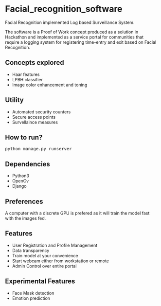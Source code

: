 # Facial_recognition_software
Facial Recognition implemented Log based Surveillance System.

The software is a Proof of Work concept produced as a solution in Hackathon and implemented as a service portal for communities that require a logging system for registering time-entry and exit based on Facial Recognition. 

<h2>Concepts explored</h2>
<ul><li>Haar features</li><li>LPBH classifier</li><li>Image color enhancement and toning</li></ul>

<h2>Utility</h2>
<ul><li>Automated security counters</li><li>Secure access points</li><li>Survellaince measures</li></ul>

<h2>How to run?</h2>
<pre>python manage.py runserver</pre>

<h2>Dependencies</h2>
<ul><li>Python3</li><li>OpenCv</li><li>Django</li></ul>

<h2>Preferences</h2>
<p>A computer with a discrete GPU is prefered as it will train the model fast with the images fed.</p>

<h2>Features</h2>
<ul><li>User Registration and Profile Management</li><li>Data transparency</li><li>Train model at your convenience</li><li>Start webcam either from workstation or remote</li><li>Admin Control over entire portal</li></ul>

<h2>Experimental Features</h2>
<ul><li>Face Mask detection</li><li>Emotion prediction</li></ul>
